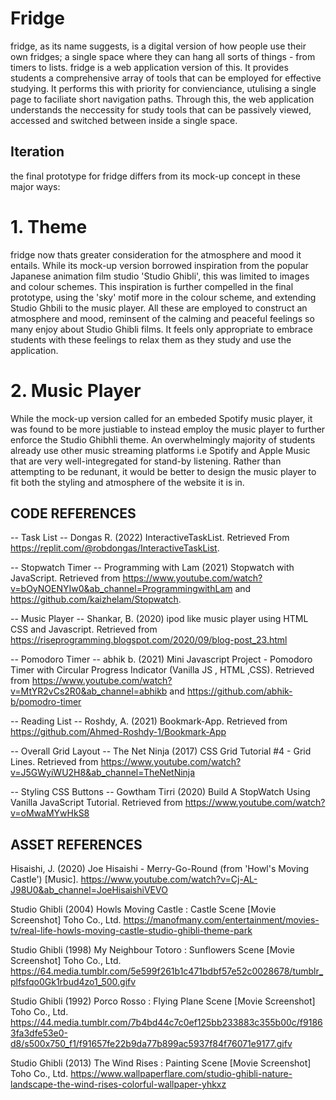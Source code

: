 # Fridge

fridge, as its name suggests, is a digital version of how people use their own fridges; a single space where they can hang all sorts of things - from timers to lists. fridge is a web application version of this. It provides students a comprehensive array of tools that can be employed for effective studying. It performs this with priority for convienciance, utulising a single page to faciliate short navigation paths. Through this, the web application understands the neccessity for study tools that can be passively viewed, accessed and switched between inside a single space.  

## Iteration

the final prototype for fridge differs from its mock-up concept in these major ways:
# 1. Theme
fridge now thats greater consideration for the atmosphere and mood it entails. While its mock-up version borrowed inspiration from the popular Japanese animation film studio 'Studio Ghibli', this was limited to images and colour schemes. This inspiration is further compelled in the final prototype, using the 'sky' motif more in the colour scheme, and extending Studio Ghbili to the music player. All these are employed to construct an atmosphere and mood, reminsent of the calming and peaceful feelings so many enjoy about Studio Ghibli films. It feels only appropriate to embrace students with these feelings to relax them as they study and use the application.

# 2. Music Player
While the mock-up version called for an embeded Spotify music player, it was found to be more justiable to instead employ the music player to further enforce the Studio Ghibhli theme. An overwhelmingly majority of students already use other music streaming platforms i.e Spotify and Apple Music that are very well-integregated for stand-by listening. Rather than attempting to be redunant, it would be better to design the music player to fit both the styling and atmosphere of the website it is in. 


## CODE REFERENCES 

-- Task List --
Dongas R. (2022) InteractiveTaskList. Retrieved From https://replit.com/@robdongas/InteractiveTaskList.

-- Stopwatch Timer --
Programming with Lam (2021) Stopwatch with JavaScript. Retrieved from https://www.youtube.com/watch?v=bOyNOENYIw0&ab_channel=ProgrammingwithLam and https://github.com/kaizhelam/Stopwatch. 

-- Music Player --
Shankar, B. (2020) ipod like music player using HTML CSS and Javascript. Retrieved from https://riseprogramming.blogspot.com/2020/09/blog-post_23.html

-- Pomodoro Timer --
abhik b. (2021) Mini Javascript Project - Pomodoro Timer with Circular Progress Indicator (Vanilla JS , HTML ,CSS). Retrieved from https://www.youtube.com/watch?v=MtYR2vCs2R0&ab_channel=abhikb and https://github.com/abhik-b/pomodro-timer

-- Reading List --
Roshdy, A. (2021) Bookmark-App. Retrieved from https://github.com/Ahmed-Roshdy-1/Bookmark-App

-- Overall Grid Layout --
The Net Ninja (2017) CSS Grid Tutorial #4 - Grid Lines. Retrieved from https://www.youtube.com/watch?v=J5GWyiWU2H8&ab_channel=TheNetNinja

-- Styling CSS Buttons --
Gowtham Tirri (2020) Build A StopWatch Using Vanilla JavaScript Tutorial. Retrieved from https://www.youtube.com/watch?v=oMwaMYwHkS8

## ASSET REFERENCES 

Hisaishi, J. (2020) Joe Hisaishi - Merry-Go-Round (from 'Howl's Moving Castle') [Music]. https://www.youtube.com/watch?v=Cj-AL-J98U0&ab_channel=JoeHisaishiVEVO

Studio Ghibli (2004) Howls Moving Castle : Castle Scene [Movie Screenshot] Toho Co., Ltd. https://manofmany.com/entertainment/movies-tv/real-life-howls-moving-castle-studio-ghibli-theme-park

Studio Ghibli (1998) My Neighbour Totoro : Sunflowers Scene [Movie Screenshot] Toho Co., Ltd. 
https://64.media.tumblr.com/5e599f261b1c471bdbf57e52c0028678/tumblr_plfsfqo0Gk1rbud4zo1_500.gifv

Studio Ghibli (1992) Porco Rosso : Flying Plane Scene [Movie Screenshot] Toho Co., Ltd.
https://44.media.tumblr.com/7b4bd44c7c0ef125bb233883c355b00c/f91863fa3dfe53e0-d8/s500x750_f1/f91657fe22b9da77b899ac5937f84f76071e9177.gifv 

Studio Ghibli (2013) The Wind Rises : Painting Scene [Movie Screenshot] Toho Co., Ltd.
https://www.wallpaperflare.com/studio-ghibli-nature-landscape-the-wind-rises-colorful-wallpaper-yhkxz